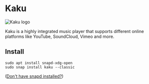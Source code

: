 # Kaku

<img src="
https://camo.githubusercontent.com/0b9900f6f5800a2121741e6adf860a048220cef0/687474703a2f2f692e696d6775722e636f6d2f63334b4b5139742e706e67" alt="Kaku logo">

Kaku is a highly integrated music player that supports different online platforms like YouTube, SoundCloud, Vimeo and more. 

## Install

    sudo apt install snapd-xdg-open
    sudo snap install kaku --classic

([Don't have snapd installed?](https://snapcraft.io/docs/core/install))
